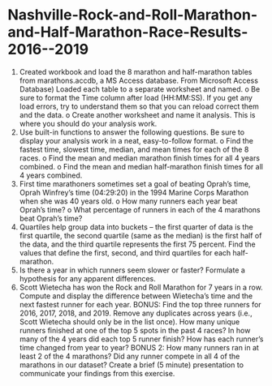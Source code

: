 # Nashville-Rock-and-Roll-Marathon-and-Half-Marathon-Race-Results-2016--2019
1.	Created workbook and load the 8 marathon and half-marathon tables from marathons.accdb, a MS Access database. From Microsoft Access Database)
Loaded each table to a separate worksheet and named.
o	Be sure to format the Time column after load (HH:MM:SS). If you get any load errors, try to understand them so that you can reload correct them and the data.
o	Create another worksheet and name it analysis. This is where you should do your analysis work.
2.	Use built-in functions to answer the following questions. Be sure to display your analysis work in a neat, easy-to-follow format.
o	Find the fastest time, slowest time, median, and mean times for each of the 8 races.
o	Find the mean and median marathon finish times for all 4 years combined.
o	Find the mean and median half-marathon finish times for all 4 years combined.
3.	First time marathoners sometimes set a goal of beating Oprah’s time, Oprah Winfrey’s time (04:29:20) in the 1994 Marine Corps Marathon when she was 40 years old.
o	How many runners each year beat Oprah’s time?
o	What percentage of runners in each of the 4 marathons beat Oprah’s time?
4.	Quartiles help group data into buckets – the first quarter of data is the first quartile, the second quartile (same as the median) is the first half of the data, and the third quartile represents the first 75 percent. Find the values that define the first, second, and third quartiles for each half-marathon.
5.	Is there a year in which runners seem slower or faster? Formulate a hypothesis for any apparent differences.
6.	Scott Wietecha has won the Rock and Roll Marathon for 7 years in a row. Compute and display the difference between Wietecha’s time and the next fastest runner for each year.
BONUS: Find the top three runners for 2016, 2017, 2018, and 2019. Remove any duplicates across years (i.e., Scott Wietecha should only be in the list once). How many unique runners finished at one of the top 5 spots in the past 4 races? In how many of the 4 years did each top 5 runner finish? How has each runner’s time changed from year to year?
BONUS 2: How many runners ran in at least 2 of the 4 marathons? Did any runner compete in all 4 of the marathons in our dataset?
Create a brief (5 minute) presentation to communicate your findings from this exercise.
